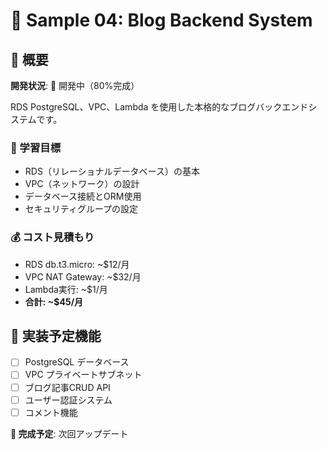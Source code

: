 # 📝 Sample 04: Blog Backend System

## 📖 概要
**開発状況**: 🚧 開発中（80%完成）

RDS PostgreSQL、VPC、Lambda を使用した本格的なブログバックエンドシステムです。

### 🎯 学習目標
- RDS（リレーショナルデータベース）の基本
- VPC（ネットワーク）の設計
- データベース接続とORM使用
- セキュリティグループの設定

### 💰 コスト見積もり
- RDS db.t3.micro: ~$12/月
- VPC NAT Gateway: ~$32/月
- Lambda実行: ~$1/月
- **合計: ~$45/月**

## 🚀 実装予定機能
- [ ] PostgreSQL データベース
- [ ] VPC プライベートサブネット
- [ ] ブログ記事CRUD API
- [ ] ユーザー認証システム
- [ ] コメント機能

**📅 完成予定**: 次回アップデート